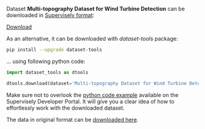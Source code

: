 Dataset **Multi-topography Dataset for Wind Turbine Detection** can be downloaded in [Supervisely format](https://developer.supervisely.com/api-references/supervisely-annotation-json-format):

 [Download](https://assets.supervisely.com/remote/eyJsaW5rIjogImZzOi8vYXNzZXRzLzE0NzNfTXVsdGktdG9wb2dyYXBoeSBEYXRhc2V0IGZvciBXaW5kIFR1cmJpbmUgRGV0ZWN0aW9uL211bHRpLXRvcG9ncmFwaHktZGF0YXNldC1mb3Itd2luZC10dXJiaW5lLWRldGVjdGlvbi1EYXRhc2V0TmluamEudGFyIiwgInNpZyI6ICIySXBhMVdPazhsc0R2TVAzYmdEWU1DS2ZObzc0YW9yb2o2U1VqQkdnL3FrPSJ9)

As an alternative, it can be downloaded with *dataset-tools* package:
``` bash
pip install --upgrade dataset-tools
```

... using following python code:
``` python
import dataset_tools as dtools

dtools.download(dataset='Multi-topography Dataset for Wind Turbine Detection', dst_dir='~/dataset-ninja/')
```
Make sure not to overlook the [python code example](https://developer.supervisely.com/getting-started/python-sdk-tutorials/iterate-over-a-local-project) available on the Supervisely Developer Portal. It will give you a clear idea of how to effortlessly work with the downloaded dataset.

The data in original format can be [downloaded here](https://zenodo.org/record/7808269/files/windTurbineDataSet.zip?download=1).